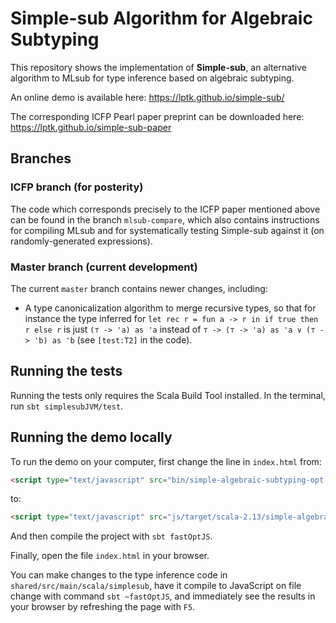 # Simple-sub Algorithm for Algebraic Subtyping

This repository shows the implementation of **Simple-sub**,
an alternative algorithm to MLsub for type inference based on algebraic subtyping.

An online demo is available here: https://lptk.github.io/simple-sub/

The corresponding ICFP Pearl paper preprint can be downloaded here: https://lptk.github.io/simple-sub-paper


## Branches


### ICFP branch (for posterity)

The code which corresponds precisely to the ICFP paper mentioned above
can be found in the branch `mlsub-compare`,
which also contains instructions for compiling MLsub
and for systematically testing Simple-sub against it (on randomly-generated expressions).


### Master branch (current development)

The current `master` branch contains newer changes, including:
 
 * A type canonicalization algorithm to merge recursive types,
    so that for instance the type inferred for `let rec r = fun a -> r in if true then r else r`
    is just `(⊤ -> 'a) as 'a` instead of `⊤ -> (⊤ -> 'a) as 'a ∨ (⊤ -> 'b) as 'b`
    (see `[test:T2]` in the code).



## Running the tests

Running the tests only requires the Scala Build Tool installed.
In the terminal, run `sbt simplesubJVM/test`.


## Running the demo locally

To run the demo on your computer, first change the line in `index.html` from:
```html
<script type="text/javascript" src="bin/simple-algebraic-subtyping-opt.js"></script>
```
to:
```html
<script type="text/javascript" src="js/target/scala-2.13/simple-algebraic-subtyping-fastopt.js"></script>
```

And then compile the project with `sbt fastOptJS`.

Finally, open the file `index.html` in your browser.

You can make changes to the type inference code
in `shared/src/main/scala/simplesub`,
have it compile to JavaScript on file change with command
`sbt ~fastOptJS`,
and immediately see the results in your browser by refreshing the page with `F5`.
